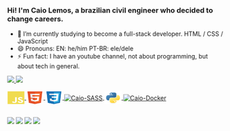 ### Hi! I'm Caio Lemos, a brazilian civil engineer who decided to change careers.

- 🌱 I’m currently studying to become a full-stack developer. HTML / CSS / JavaScript
- 😄 Pronouns: EN: he/him PT-BR: ele/dele
- ⚡ Fun fact: I have an youtube channel, not about programming, but about tech in general.



<div>
  <a href="https://github.com/lemoscaio">
  <img height="180em" src="https://github-readme-stats.vercel.app/api?username=lemoscaio&show_icons=true&theme=radical&include_all_commits=true&count_private=true"/>
  <img height="180em" src="https://github-readme-stats.vercel.app/api/top-langs/?username=lemoscaio&layout=compact&langs_count=7&theme=radical%22"/>
</div>
  
<div style="display: inline_block"><br>
  <img align="center" alt="Caio-Js" height="30" width="40" src="https://raw.githubusercontent.com/devicons/devicon/master/icons/javascript/javascript-plain.svg">
  <img align="center" alt="Caio-HTML" height="30" width="40" src="https://raw.githubusercontent.com/devicons/devicon/master/icons/html5/html5-original.svg">
  <img align="center" alt="Caio-CSS" height="30" width="40" src="https://raw.githubusercontent.com/devicons/devicon/master/icons/css3/css3-original.svg">
  <img align="center" alt="Caio-SASS" height="30" width="40" src="https://cdn.jsdelivr.net/gh/devicons/devicon/icons/sass/sass-original.svg" />
  <img align="center" alt="Caio-Python" height="30" width="40" src="https://raw.githubusercontent.com/devicons/devicon/master/icons/python/python-original.svg">
  <img align="center" alt="Caio-Docker" height="30" width="40"src="https://cdn.jsdelivr.net/gh/devicons/devicon/icons/docker/docker-original.svg" />

</div>
  
  ##
  
  <div>
    <a href="https://www.linkedin.com/in/caiodeoliveiralemos/" target="_blank"><img src="https://img.shields.io/badge/-LinkedIn-%230077B5?style=for-the-badge&logo=linkedin&logoColor=white" target="_blank"></a> 
    <a href="https://instagram.com/lemos_caio" target="_blank"><img src="https://img.shields.io/badge/-Instagram-%23E4405F?style=for-the-badge&logo=instagram&logoColor=white" target="_blank"></a>
    <a href="https://www.youtube.com/graduacaonerd" target="_blank"><img src="https://img.shields.io/badge/YouTube-FF0000?style=for-the-badge&logo=youtube&logoColor=white" target="_blank"></a>
    <a href = "mailto:caiolemosdev@gmail.com"><img src="https://img.shields.io/badge/-Gmail-%23333?style=for-the-badge&logo=gmail&logoColor=white" target="_blank"></a>
    
  
